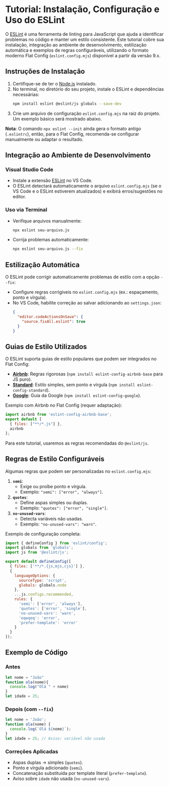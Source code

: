 # Tutorial: Instalação, Configuração e Uso do ESLint

O [ESLint](https://eslint.org/) é uma ferramenta de linting para JavaScript que ajuda a identificar problemas no código e manter um estilo consistente. Este tutorial cobre sua instalação, integração ao ambiente de desenvolvimento, estilização automática e exemplos de regras configuráveis, utilizando o formato moderno Flat Config (`eslint.config.mjs`) disponível a partir da versão 9.x.

## Instruções de Instalação

1. Certifique-se de ter o [Node.js](https://nodejs.org/) instalado.
2. No terminal, no diretório do seu projeto, instale o ESLint e dependências necessárias:
   ```bash
   npm install eslint @eslint/js globals --save-dev
   ```
3. Crie um arquivo de configuração `eslint.config.mjs` na raiz do projeto. Um exemplo básico será mostrado abaixo.

**Nota**: O comando `npx eslint --init` ainda gera o formato antigo (`.eslintrc`), então, para o Flat Config, recomenda-se configurar manualmente ou adaptar o resultado.

## Integração ao Ambiente de Desenvolvimento

### Visual Studio Code
- Instale a extensão [ESLint](https://marketplace.visualstudio.com/items?itemName=dbaeumer.vscode-eslint) no VS Code.
- O ESLint detectará automaticamente o arquivo `eslint.config.mjs` (se o VS Code e o ESLint estiverem atualizados) e exibirá erros/sugestões no editor.

### Uso via Terminal
- Verifique arquivos manualmente:
  ```bash
  npx eslint seu-arquivo.js
  ```
- Corrija problemas automaticamente:
  ```bash
  npx eslint seu-arquivo.js --fix
  ```

## Estilização Automática

O ESLint pode corrigir automaticamente problemas de estilo com a opção `--fix`:
- Configure regras corrigíveis no `eslint.config.mjs` (ex.: espaçamento, ponto e vírgula).
- No VS Code, habilite correção ao salvar adicionando ao `settings.json`:
  ```json
  {
    "editor.codeActionsOnSave": {
      "source.fixAll.eslint": true
    }
  }
  ```

## Guias de Estilo Utilizados

O ESLint suporta guias de estilo populares que podem ser integrados no Flat Config:
- **[Airbnb](https://github.com/airbnb/javascript)**: Regras rigorosas (`npm install eslint-config-airbnb-base` para JS puro).
- **[Standard](https://standardjs.com/)**: Estilo simples, sem ponto e vírgula (`npm install eslint-config-standard`).
- **[Google](https://github.com/google/eslint-config-google)**: Guia da Google (`npm install eslint-config-google`).

Exemplo com Airbnb no Flat Config (requer adaptação):
```javascript
import airbnb from 'eslint-config-airbnb-base';
export default [
  { files: ["**/*.js"] },
  airbnb
];
```

Para este tutorial, usaremos as regras recomendadas do `@eslint/js`.

## Regras de Estilo Configuráveis

Algumas regras que podem ser personalizadas no `eslint.config.mjs`:
1. **`semi`**:
   - Exige ou proíbe ponto e vírgula.
   - Exemplo: `"semi": ["error", "always"]`.
2. **`quotes`**:
   - Define aspas simples ou duplas.
   - Exemplo: `"quotes": ["error", "single"]`.
3. **`no-unused-vars`**:
   - Detecta variáveis não usadas.
   - Exemplo: `"no-unused-vars": "warn"`.

Exemplo de configuração completa:
```javascript
import { defineConfig } from 'eslint/config';
import globals from 'globals';
import js from '@eslint/js';

export default defineConfig([
  { files: ['**/*.{js,mjs,cjs}'] },
  { 
    languageOptions: { 
      sourceType: 'script',
      globals: globals.node 
    },
    ...js.configs.recommended,
    rules: {
      'semi': ['error', 'always'],
      'quotes': ['error', 'single'],
      'no-unused-vars': 'warn',
      'eqeqeq': 'error',
      'prefer-template': 'error'
    }
  }
]);
```

## Exemplo de Código

### Antes
```javascript
let nome = "João"
function ola(nome){
  console.log("Olá " + nome)
}
let idade = 25;
```

### Depois (com `--fix`)
```javascript
let nome = 'João';
function ola(nome) {
  console.log(`Olá ${nome}`);
}
let idade = 25; // Aviso: variável não usada
```

### Correções Aplicadas
- Aspas duplas -> simples (`quotes`).
- Ponto e vírgula adicionado (`semi`).
- Concatenação substituída por template literal (`prefer-template`).
- Aviso sobre `idade` não usada (`no-unused-vars`).
```
